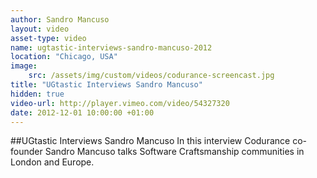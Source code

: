 ```yaml
---
author: Sandro Mancuso
layout: video
asset-type: video
name: ugtastic-interviews-sandro-mancuso-2012
location: "Chicago, USA"
image:
    src: /assets/img/custom/videos/codurance-screencast.jpg
title: "UGtastic Interviews Sandro Mancuso"
hidden: true
video-url: http://player.vimeo.com/video/54327320
date: 2012-12-01 10:00:00 +01:00
---
```


##UGtastic Interviews Sandro Mancuso
In this interview Codurance co-founder Sandro Mancuso talks Software Craftsmanship communities in London and Europe.

